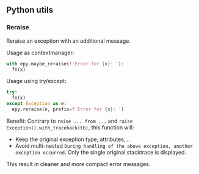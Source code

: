 ## Python utils

### Reraise

Reraise an exception with an additional message.

Usage as contextmanager:

```python
with epy.maybe_reraise(f'Error for {x}: '):
  fn(x)
```

Usage using try/except:

```python
try:
  fn(x)
except Exception as e:
  epy.reraise(e, prefix=f'Error for {x}: ')
```

Benefit: Contrary to `raise ... from ...` and `raise
Exception().with_traceback(tb)`, this function will:

*   Keep the original exception type, attributes,...
*   Avoid multi-nested `During handling of the above exception, another
    exception occurred`. Only the single original stacktrace is displayed.

This result in cleaner and more compact error messages.
